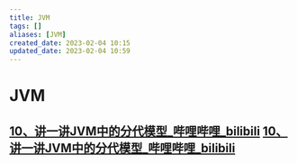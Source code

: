 ```yaml
---
title: JVM
tags: []
aliases: [JVM]
created_date: 2023-02-04 10:15
updated_date: 2023-02-04 10:59
---
```


# JVM

## [10、讲一讲JVM中的分代模型_哔哩哔哩_bilibili](10、讲一讲JVM中的分代模型_哔哩哔哩_bilibili) [10、讲一讲JVM中的分代模型_哔哩哔哩_bilibili](https://www.bilibili.com/video/BV1qY4y1a7bK?p=10&spm_id_from=pageDriver&vd_source=6bd04a20c72eb5cca642210346af7081)
